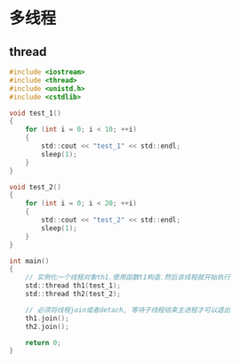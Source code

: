 <!--
 * @Description: 
 * @Version: 1.0
 * @Author: DaLao
 * @Email: dalao@xxx.com
 * @Date: 2022-09-11 22:52:32
 * @LastEditors: daLao
 * @LastEditTime: 2022-09-13 23:25:17
-->

# 多线程

## thread

```c
#include <iostream>
#include <thread>
#include <unistd.h>
#include <cstdlib>

void test_1()
{
    for (int i = 0; i < 10; ++i)
    {
        std::cout << "test_1" << std::endl;
        sleep(1);
    }
}

void test_2()
{
    for (int i = 0; i < 20; ++i)
    {
        std::cout << "test_2" << std::endl;
        sleep(1);
    }
}

int main()
{   
    // 实例化一个线程对象th1.使用函数t1构造.然后该线程就开始执行
    std::thread th1(test_1); 
    std::thread th2(test_2);

    // 必须将线程join或者detach, 等待子线程结束主进程才可以退出
    th1.join();
    th2.join();

    return 0;
}
```
